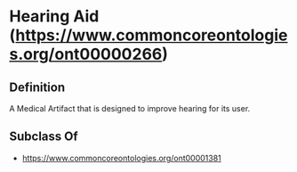 # Hearing Aid (https://www.commoncoreontologies.org/ont00000266)

## Definition
A Medical Artifact that is designed to improve hearing for its user.

## Subclass Of
- https://www.commoncoreontologies.org/ont00001381

